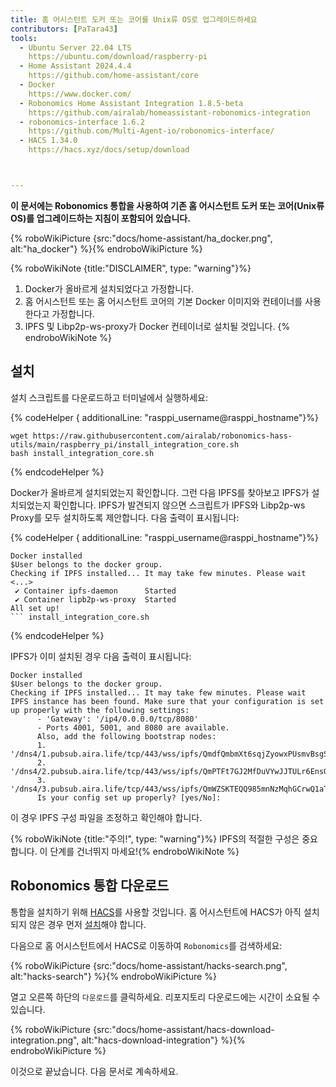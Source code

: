 ```yaml
---
title: 홈 어시스턴트 도커 또는 코어를 Unix류 OS로 업그레이드하세요
contributors: [PaTara43]
tools:
  - Ubuntu Server 22.04 LTS
    https://ubuntu.com/download/raspberry-pi
  - Home Assistant 2024.4.4
    https://github.com/home-assistant/core
  - Docker
    https://www.docker.com/
  - Robonomics Home Assistant Integration 1.8.5-beta
    https://github.com/airalab/homeassistant-robonomics-integration
  - robonomics-interface 1.6.2
    https://github.com/Multi-Agent-io/robonomics-interface/
  - HACS 1.34.0
    https://hacs.xyz/docs/setup/download



---
```


**이 문서에는 Robonomics 통합을 사용하여 기존 홈 어시스턴트 도커 또는 코어(Unix류 OS)를 업그레이드하는 지침이 포함되어 있습니다.**

{% roboWikiPicture {src:"docs/home-assistant/ha_docker.png", alt:"ha_docker"} %}{% endroboWikiPicture %}

{% roboWikiNote {title:"DISCLAIMER", type: "warning"}%}
  1. Docker가 올바르게 설치되었다고 가정합니다.
  2. 홈 어시스턴트 또는 홈 어시스턴트 코어의 기본 Docker 이미지와 컨테이너를 사용한다고 가정합니다.
  3. IPFS 및 Libp2p-ws-proxy가 Docker 컨테이너로 설치될 것입니다.
{% endroboWikiNote %}


## 설치

설치 스크립트를 다운로드하고 터미널에서 실행하세요:

{% codeHelper { additionalLine: "rasppi_username@rasppi_hostname"}%}

```shell
wget https://raw.githubusercontent.com/airalab/robonomics-hass-utils/main/raspberry_pi/install_integration_core.sh
bash install_integration_core.sh
```

{% endcodeHelper %}

Docker가 올바르게 설치되었는지 확인합니다. 그런 다음 IPFS를 찾아보고 IPFS가 설치되었는지 확인합니다. IPFS가 발견되지 않으면 스크립트가 IPFS와 Libp2p-ws Proxy를 모두 설치하도록 제안합니다. 다음 출력이 표시됩니다:

{% codeHelper { additionalLine: "rasppi_username@rasppi_hostname"}%}

```shell
Docker installed
$User belongs to the docker group.
Checking if IPFS installed... It may take few minutes. Please wait
<...>
 ✔ Container ipfs-daemon      Started
 ✔ Container lipb2p-ws-proxy  Started
All set up!
``` install_integration_core.sh
```

{% endcodeHelper %}

IPFS가 이미 설치된 경우 다음 출력이 표시됩니다:
```shell
Docker installed
$User belongs to the docker group.
Checking if IPFS installed... It may take few minutes. Please wait
IPFS instance has been found. Make sure that your configuration is set up properly with the following settings:
      - 'Gateway': '/ip4/0.0.0.0/tcp/8080'
      - Ports 4001, 5001, and 8080 are available.
      Also, add the following bootstrap nodes:
      1. '/dns4/1.pubsub.aira.life/tcp/443/wss/ipfs/QmdfQmbmXt6sqjZyowxPUsmvBsgSGQjm4VXrV7WGy62dv8'
      2. '/dns4/2.pubsub.aira.life/tcp/443/wss/ipfs/QmPTFt7GJ2MfDuVYwJJTULr6EnsQtGVp8ahYn9NSyoxmd9'
      3. '/dns4/3.pubsub.aira.life/tcp/443/wss/ipfs/QmWZSKTEQQ985mnNzMqhGCrwQ1aTA6sxVsorsycQz9cQrw'
      Is your config set up properly? [yes/No]:

```
이 경우 IPFS 구성 파일을 조정하고 확인해야 합니다.

{% roboWikiNote {title:"주의!", type: "warning"}%} IPFS의 적절한 구성은 중요합니다. 이 단계를 건너뛰지 마세요!{% endroboWikiNote %}

## Robonomics 통합 다운로드

통합을 설치하기 위해 [HACS](https://hacs.xyz/)를 사용할 것입니다. 홈 어시스턴트에 HACS가 아직 설치되지 않은 경우 먼저 [설치](https://hacs.xyz/docs/setup/download/)해야 합니다.

다음으로 홈 어시스턴트에서 HACS로 이동하여 `Robonomics`를 검색하세요:

{% roboWikiPicture {src:"docs/home-assistant/hacks-search.png", alt:"hacks-search"} %}{% endroboWikiPicture %}

열고 오른쪽 하단의 `다운로드`를 클릭하세요. 리포지토리 다운로드에는 시간이 소요될 수 있습니다.

{% roboWikiPicture {src:"docs/home-assistant/hacs-download-integration.png", alt:"hacs-download-integration"} %}{% endroboWikiPicture %}

이것으로 끝났습니다. 다음 문서로 계속하세요.